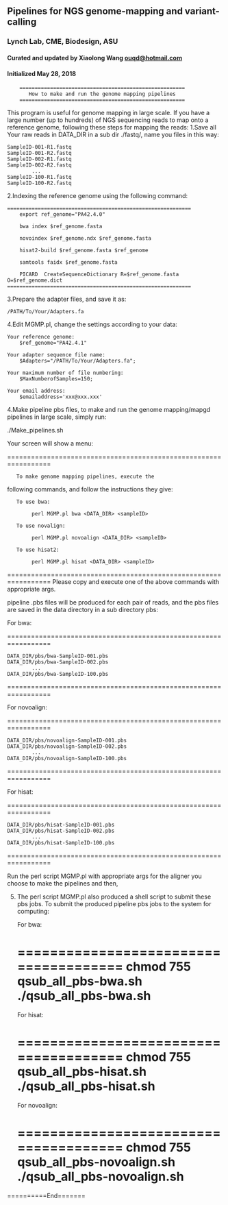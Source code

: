 ## Pipelines for NGS genome-mapping and variant-calling 
### Lynch Lab, CME, Biodesign, ASU 
#### Curated and updated by Xiaolong Wang <ouqd@hotmail.com>
#### Initialized May 28, 2018


		======================================================
		   How to make and run the genome mapping pipelines  
		======================================================

This program is useful for genome mapping in large scale. If you have a large number (up to hundreds) of NGS sequencing reads to map onto a reference genome, following these steps for mapping the reads:
1.Save all Your raw reads in DATA_DIR in a sub dir ./fastq/, name you files in this way: 

	SampleID-001-R1.fastq
	SampleID-001-R2.fastq
	SampleID-002-R1.fastq
	SampleID-002-R2.fastq
			...
	SampleID-100-R1.fastq
	SampleID-100-R2.fastq

2.Indexing the reference genome using the following command:

	============================================================
		export ref_genome="PA42.4.0"
		
		bwa index $ref_genome.fasta 
		
		novoindex $ref_genome.ndx $ref_genome.fasta 
		
		hisat2-build $ref_genome.fasta $ref_genome

		samtools faidx $ref_genome.fasta
		
		PICARD  CreateSequenceDictionary R=$ref_genome.fasta O=$ref_genome.dict
	============================================================
	
3.Prepare the adapter files, and save it as:
	
	/PATH/To/Your/Adapters.fa

4.Edit MGMP.pl, change the settings according to your data:

	Your reference genome: 
		$ref_genome="PA42.4.1"
		
	Your adapter sequence file name: 
		$Adapters="/PATH/To/Your/Adapters.fa";
		
	Your maximum number of file numbering: 
		$MaxNumberofSamples=150;
	
	Your email address: 
		$emailaddress='xxx@xxx.xxx'
	
4.Make pipeline pbs files, to make and run the genome mapping/mapgd pipelines in large scale, simply run:

 ./Make_pipelines.sh

 Your screen will show a menu:

  =================================================================
                                                                 
       To make genome mapping pipelines, execute the             
   following commands, and follow the instructions they give:    
                                                                 
       To use bwa:              				  
                                                                 
			perl MGMP.pl bwa <DATA_DIR> <sampleID>
                                                                 
       To use novalign:          				  
                                                                 
			perl MGMP.pl novoalign <DATA_DIR> <sampleID>
                                                                 
       To use hisat2:            				  
                                                                 
			perl MGMP.pl hisat <DATA_DIR> <sampleID>
                                                                 
  =================================================================
Please copy and execute one of the above commands with appropriate args.
	
pipeline .pbs files will be produced for each pair of reads, and the pbs files are saved in the data directory in a sub directory pbs:

For bwa:

=================================================================

	DATA_DIR/pbs/bwa-SampleID-001.pbs
	DATA_DIR/pbs/bwa-SampleID-002.pbs
			...
	DATA_DIR/pbs/bwa-SampleID-100.pbs
	
  =================================================================

For novoalign:
	
  =================================================================
  
	DATA_DIR/pbs/novoalign-SampleID-001.pbs
	DATA_DIR/pbs/novoalign-SampleID-002.pbs
			...
	DATA_DIR/pbs/novoalign-SampleID-100.pbs

  =================================================================

For hisat:
	
  =================================================================
  
	DATA_DIR/pbs/hisat-SampleID-001.pbs
	DATA_DIR/pbs/hisat-SampleID-002.pbs
			...
	DATA_DIR/pbs/hisat-SampleID-100.pbs
	
  =================================================================
	

Run the  perl script MGMP.pl with appropriate args for the aligner you choose to make the pipelines and then, 

5. The perl script MGMP.pl also produced a shell script to submit these pbs jobs.
To submit the produced pipeline pbs jobs to the system for computing:
	
	For bwa:

	======================================
		chmod 755 qsub_all_pbs-bwa.sh
		./qsub_all_pbs-bwa.sh
	======================================

	For hisat:
	
	======================================
		chmod 755 qsub_all_pbs-hisat.sh
		./qsub_all_pbs-hisat.sh
	======================================

	For novoalign:

	======================================
		chmod 755 qsub_all_pbs-novoalign.sh
		./qsub_all_pbs-novoalign.sh
	======================================

==========End=======
